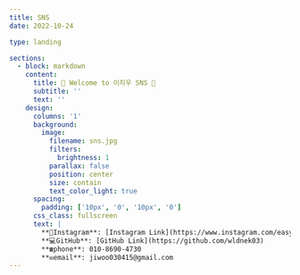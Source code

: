 ```yaml
--- 
title: SNS
date: 2022-10-24

type: landing

sections:
  - block: markdown
    content:
      title: 🌟 Welcome to 이지우 SNS 🌟
      subtitle: ''
      text: ''
    design:
      columns: '1'
      background:
        image: 
          filename: sns.jpg
          filters:
            brightness: 1
          parallax: false
          position: center
          size: contain
          text_color_light: true
      spacing:
        padding: ['10px', '0', '10px', '0']
      css_class: fullscreen 
      text: |
        **📸Instagram**: [Instagram Link](https://www.instagram.com/easy._.cow?igsh=MTZtN3lodnUwMjk5cw%3D%3D&utm_source=qr)  
        **💻GitHub**: [GitHub Link](https://github.com/wldnek03)
        **☎️phone**: 010-8690-4730
        **✉️email**: jiwoo030415@gmail.com
---
```

